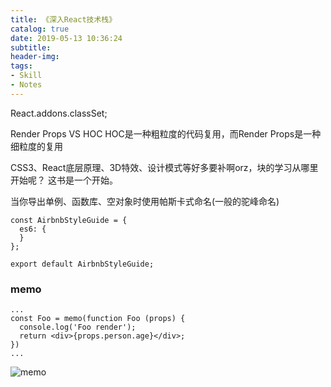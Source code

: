 ```yaml
---
title: 《深入React技术栈》
catalog: true
date: 2019-05-13 10:36:24
subtitle:
header-img:
tags:
- Skill
- Notes
---
```


React.addons.classSet;

Render Props VS HOC
HOC是一种粗粒度的代码复用，而Render Props是一种细粒度的复用

CSS3、React底层原理、3D特效、设计模式等好多要补啊orz，块的学习从哪里开始呢？
这书是一个开始。

当你导出单例、函数库、空对象时使用帕斯卡式命名(一般的驼峰命名)

    const AirbnbStyleGuide = {
      es6: {
      }
    };

    export default AirbnbStyleGuide;


### memo

    ...
    const Foo = memo(function Foo (props) {
      console.log('Foo render');
      return <div>{props.person.age}</div>;
    })
    ...

![memo](https://user-gold-cdn.xitu.io/2019/6/12/16b49110278df11e?imageslim)


